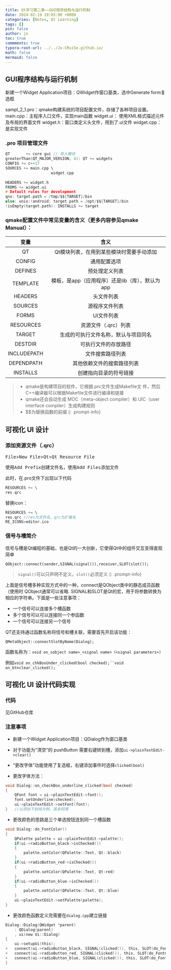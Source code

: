 ```yaml
---
title: Qt学习第二章——GUI程序结构与运行机制
date: 2024-02-19 19:03:00 +0800
categories: [Notes, Qt Learning]
tags: []
pin: false
author: jo
toc: true
commments: true
typora-root-url: ../../Jo-CRuiSe.github.io/
math: false
mermaid: false
---
```


## GUI程序结构与运行机制

新建一个Widget Application项目：QWidget作窗口基类，选中Generate form复选框

sampl_2_1.pro：qmake构建系统的项目配置文件，存储了各种项目设置。
main.cpp：主程序入口文件，实现main函数
widget.ui： 使用XML格式描述元件及布局的界面文件
widget.h：窗口类定义头文件，用到了.ui文件
widget.cpp：是实现文件

### .pro 项目管理文件

```c
QT       += core gui // 导入模块
greaterThan(QT_MAJOR_VERSION, 4): QT += widgets
CONFIG += c++17
SOURCES += main.cpp \
  					widget.cpp
  
HEADERS += widget.h
FROMS += widget.ui
# Default rules for development
qnx: target.path = /tmp/$${TARGET}/bin
else: unix:!android: target.path = /opt/$${TARGET}/bin
!isEmpty(target.path): INSTALLS += target
```

### qmake配置文件中常见变量的含义（更多内容参见qmake Manual）：

|    变量     |                      含义                       |
| :---------: | :---------------------------------------------: |
|     QT      |    Qt模块列表，在用到某些模块时需要手动添加     |
|   CONFIG    |                  通用配置选项                   |
|   DEFINES   |                 预处理定义列表                  |
|  TEMPLATE   | 模板，是app（应用程序）还是lib（库），默认为app |
|   HEADERS   |                   头文件列表                    |
|   SOURCES   |                 源程序文件列表                  |
|    FORMS    |                   UI文件列表                    |
|  RESOURCES  |              资源文件（.qrc）列表               |
|   TARGET    |      生成的可执行文件名称，默认与项目同名       |
|   DESTDIR   |              可执行文件的存放路径               |
| INCLUDEPATH |                文件搜索路径列表                 |
| DEPENDPATH  |           其他依赖文件的搜索路径列表            |
|  INSTALLS   |             创建指向目录的符号链接              |

> - qmake是构建项目的软件，它根据.prc文件生成Makefile文
件，然后C++编译器可以根据Makefile文件进行编译和链接
> - qmake还会自动生成 MOC（meta-object compiler）和 UIC（user interface compiler）生成构建规则
> - $$为替换函数的前缀
{: .prompt-info}

## 可视化 UI 设计

### 添加资源文件（.qrc）

<kbd>File</kbd>><kbd>New File</kbd>><kbd>Qt</kbd>><kbd>Qt Resource File</kbd>

使用<kbd>Add Prefix</kbd>创建文件名，使用<kbd>Add Files</kbd>添加文件

此时，在.pro文件下出现以下代码

```c
RESOURCES += \
res.qrc
```

替换icon：

```c
RESOURCES += \
res.qrc	//res为文件名，qrc为扩展名
RE_ICONS=editor.ico
```

### 信号与槽简介
信号与槽是Qt编程的基础，也是Qt的一大创新，它使得Qt中的组件交互变得直观简单

```
QObject::connect(sender,SIGNAL(signal()),receiver,SLOT(slot());
```

>`signal()`可以只声明不定义，`slot()`必须定义
{: .prompt-info}

上面是信号槽多种实现方式中的一种，connect是QObject类中的静态成员函数（使用时
QObject通常可以省略.
SIGNAL和SLOT是Qt的宏，用于将参数转换为相应的字符串。下面是一些注意事项：

- 一个信号可以连接多个槽函数
- 多个信号可以可以连接同一个参函数
- 一个信号可以连接另一个信号

QT还支持通过函数名称将信号和槽关联，需要首先开启该功能：

```
QMetaObject::connectSlotByName(Dialog);
```

函数名称为：`void on_sobject name>_<signal name>（<signal parameters>)`

例如`void on_chkBoxUnder_clicked(bool checked);``void on_btnclear_clicked();`

## 可视化 UI 设计代码实现

### 代码

见GitHub仓库

### 注意事项

- 新建一个Widget Application项目：QDialog作为窗口基类

- 对于功能为“清空”的 pushButton 需要右键转到槽，添加`ui->plainTextEdit->clear()` 

- “更改字体”功能使用了复选框，右键添加事件时选择`clicked(bool)`

- 更改字体方法：

```c
void Dialog::on_checkBox_underline_clicked(bool checked)
{
	QFont font = ui->plainTextEdit->font();
	font.setUnderline(checked);
	ui->plainTextEdit->setFont(font);
}	//以添加下划线为例，其余同理
```

- 更改颜色的思路是三个单选按钮连到同一个槽函数

```c
void Dialog::do_FontColor() 
{
	QPalette palette = ui->plainTextEdit->palette();
	if(ui->radioButton_black->isChecked())
	{
		palette.setColor(QPalette::Text, Qt::black)
	}
	if(ui->radioButton_red->isChecked())
	{
		palette.setColor(QPalette::Text, Qt:red)
	}
	if(ui->radioButton_blue->isChecked())
	{
		palette.setColor(QPalette::Text, Qt::blue)
	}
	ui->plainTextEdit->setPalette(palette);
}
```

- 更改颜色函数定义完需要在`dialog.cpp`建立链接

```c
Dialog::Dialog(QWidget *parent)
	: QDialog(parent)
	, ui(new Ui::Dialog)
{
	ui->setupUi(this);
+	connect(ui->radioButton_black, SIGNAL(clicked()), this, SLOT(do_FontColor()));
+	connect(ui->radioButton_red, SIGNAL(clicked()), this, SLOT(do_FontColor()));
+	connect(ui->radioButton_blue, SIGNAL(clicked()), this, SLOT(do_FontColor()));
}	
```